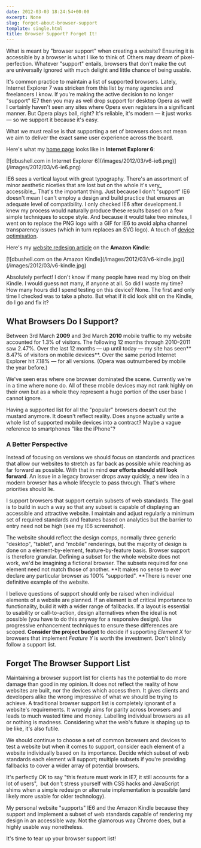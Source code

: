 ```yaml
---
date: 2012-03-03 18:24:54+00:00
excerpt: None
slug: forget-about-browser-support
template: single.html
title: Browser Support? Forget It!
---
```


What is meant by "browser support" when creating a website? Ensuring it is accessible by a browser is what I like to think of. Others may dream of pixel-perfection. Whatever "support" entails, browsers that don't make the cut are universally ignored with much delight and little chance of being usable.

It's common practice to maintain a list of supported browsers. Lately, Internet Explorer 7 was stricken from this list by many agencies and freelancers I know. If you're making the active decision to no longer "support" IE7 then you may as well drop support for desktop Opera as well! I certainly haven't seen any sites where Opera even registers in a significant manner. But Opera plays ball, right? It's reliable, it's modern — it just works — so we support it because it's easy.

What we must realise is that supporting a set of browsers does not mean we aim to deliver the exact same user experience across the board.

Here's what my [home page](http://dbushell.com/) looks like in **Internet Explorer 6**:

<p class="b-post__image">[![dbushell.com in Internet Explorer 6](/images/2012/03/v6-ie6.png)](/images/2012/03/v6-ie6.png)</p>

IE6 sees a vertical layout with great typography. There's an assortment of minor aesthetic niceties that are lost but on the whole it's very_ accessible_. That's the important thing. Just because I don't "support" IE6 doesn't mean I can't employ a design and build practice that ensures an adequate level of compatibility. I only checked IE6 after development. I knew my process would naturally produce these results based on a few simple techniques to scope style. And because it would take two minutes, I went on to replace the PNG logo with a GIF for IE6 to avoid alpha channel transparency issues (which in turn replaces an SVG logo). A touch of [device optimisation](http://dbushell.com/2012/01/11/device-optimisation/).

Here's my [website redesign article](http://dbushell.com/2012/02/27/spring-cleaning-redesigning-dbushell-com/) on the **Amazon Kindle**:

<p class="b-post__image">[![dbushell.com on the Amazon Kindle](/images/2012/03/v6-kindle.jpg)](/images/2012/03/v6-kindle.jpg)</p>

Absolutely perfect! I don't know if many people have read my blog on their Kindle. I would guess not many, if anyone at all. So did I waste my time? How many hours did I spend testing on this device? None. The first and only time I checked was to take a photo. But what if it did look shit on the Kindle, do I go and fix it?


## What Browsers Do I Support?


Between 3rd March **2009** and 3rd March **2010** mobile traffic to my website accounted for 1.3% of visitors. The following 12 months through 2010–2011 saw 2.47%. Over the last 12 months — up until today — my site has seen** 8.47% of visitors on mobile devices**. Over the same period Internet Explorer hit 7.18% — for all versions. (Opera was outnumbered by mobile the year before.)

We've seen eras where one browser dominated the scene. Currently we're in a time where none do. All of these mobile devices may not rank highly on their own but as a whole they represent a huge portion of the user base I cannot ignore.

Having a supported list for all the "popular" browsers doesn't cut the mustard anymore. It doesn't reflect reality. Does anyone actually write a whole list of supported mobile devices into a contract? Maybe a vague reference to smartphones "like the iPhone"?


### A Better Perspective


Instead of focusing on versions we should focus on standards and practices that allow our websites to stretch as far back as possible while reaching as far forward as possible. With that in mind **our efforts should still look forward**. An issue in a legacy browser drops away quickly, a new idea in a modern browser has a whole lifecycle to pass through. That's where priorities should lie.

I support browsers that support certain subsets of web standards. The goal is to build in such a way so that any subset is capable of displaying an accessible and attractive website. I maintain and adjust regularly a minimum set of required standards and features based on analytics but the barrier to entry need not be high (see my IE6 screenshot).

The website should reflect the design comps, normally three generic "desktop", "tablet", and "mobile" renderings, but the majority of design is done on a element-by-element, feature-by-feature basis. Browser support is therefore granular. Defining a subset for the whole website does not work, we'd be imagining a fictional browser. The subsets required for one element need not match those of another. **It makes no sense to ever declare any particular browser as 100% "supported". **There is never one definitive example of the website.

I believe questions of support should only be raised when individual elements of a website are planned. If an element is of critical importance to functionality, build it with a wider range of fallbacks. If a layout is essential to usability or call-to-action, design alternatives when the ideal is not possible (you have to do this anyway for a responsive design). Use progressive enhancement techniques to ensure these differences are scoped. **Consider the project budget** to decide if supporting _Element X_ for browsers that implement _Feature Y_ is worth the investment. Don't blindly follow a support list.


## Forget The Browser Support List


Maintaining a browser support list for clients has the potential to do more damage than good in my opinion. It does not reflect the reality of how websites are built, nor the devices which access them. It gives clients and developers alike the wrong impressive of what we should be trying to achieve. A traditional browser support list is completely ignorant of a website's requirements. It wrongly aims for parity across browsers and leads to much wasted time and money. Labelling individual browsers as all or nothing is madness. Considering what the web's future is shaping up to be like, it's also futile.

We should continue to choose a set of common browsers and devices to test a website but when it comes to support, consider each element of a website individually based on its importance. Decide which subset of web standards each element will support; multiple subsets if you're providing fallbacks to cover a wider array of potential browsers.

It's perfectly OK to say "this feature must work in IE7, it still accounts for a lot of users",  but don't stress yourself with CSS hacks and JavaScript shims when a simple redesign or alternate implementation is possible (and likely more usable for older technology).

My personal website "supports" IE6 and the Amazon Kindle because they support and implement a subset of web standards capable of rendering my design in an accessible way. Not the glamorous way Chrome does, but a highly usable way nonetheless.

It's time to tear up your browser support list!
